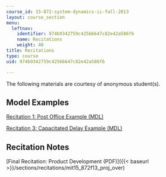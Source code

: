 ```yaml
---
course_id: 15-872-system-dynamics-ii-fall-2013
layout: course_section
menu:
  leftnav:
    identifier: 974b9342759c42566647c82e42a586f6
    name: Recitations
    weight: 40
title: Recitations
type: course
uid: 974b9342759c42566647c82e42a586f6

---
```


The following materials are courtesy of anonymous student(s).

Model Examples
--------------

[Recitation 1: Post Office Example (MDL)](/coursemedia/15-872-system-dynamics-ii-fall-2013/99c0ee6cb363af66da515a72ab704352_Post_Office_Pulse.mdl)

[Recitation 3: Capacitated Delay Example (MDL)](/coursemedia/15-872-system-dynamics-ii-fall-2013/97443541b56a32cef2e29fcdca7b8ee3_Capacitated_Delay.mdl)

Recitation Notes
----------------

[Final Recitation: Product Development (PDF)]({{< baseurl >}}/sections/recitations/mit15_872f13_proj_over)